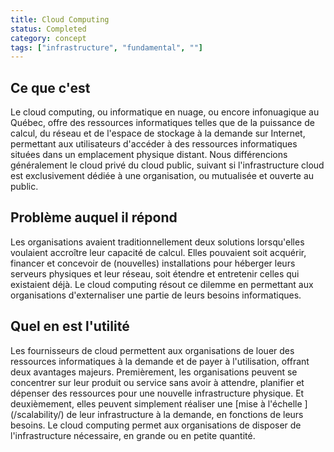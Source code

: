 ```yaml
---
title: Cloud Computing
status: Completed
category: concept
tags: ["infrastructure", "fundamental", ""]
---
```


## Ce que c'est

Le cloud computing, ou informatique en nuage, ou encore infonuagique au Québec, offre des ressources informatiques telles que de la puissance de calcul, 
du réseau et de l'espace de stockage à la demande sur Internet, permettant aux utilisateurs d'accéder à des ressources informatiques 
situées dans un emplacement physique distant. Nous différencions généralement le cloud privé du cloud public, 
suivant si l'infrastructure cloud est exclusivement dédiée à une organisation, ou mutualisée et ouverte au public.

## Problème auquel il répond

Les organisations avaient traditionnellement deux solutions lorsqu'elles voulaient accroître leur capacité de calcul. 
Elles pouvaient soit acquérir, financer et concevoir de (nouvelles) installations pour héberger leurs serveurs physiques et leur réseau, 
soit étendre et entretenir celles qui existaient déjà. Le cloud computing résout ce dilemme 
en permettant aux organisations d'externaliser une partie de leurs besoins informatiques.

## Quel en est l'utilité

Les fournisseurs de cloud permettent aux organisations de louer des ressources informatiques à la demande et de payer à l'utilisation, offrant deux avantages majeurs. 
Premièrement, les organisations peuvent se concentrer sur leur produit ou service sans avoir à attendre, 
planifier et dépenser des ressources pour une nouvelle infrastructure physique. 
Et deuxièmement, elles peuvent simplement réaliser une [mise à l'échelle ] (/scalability/) de leur infrastructure à la demande, en fonctions de leurs besoins. 
Le cloud computing permet aux organisations de disposer de l'infrastructure nécessaire, en grande ou en petite quantité.
 

